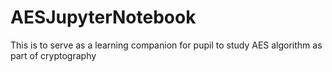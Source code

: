 # AESJupyterNotebook
This is to serve as a learning companion for pupil to study AES algorithm as part of cryptography
